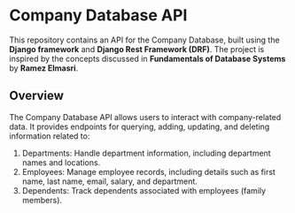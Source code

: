 # Company Database API
This repository contains an API for the Company Database, built using the **Django framework** and **Django Rest Framework (DRF)**. The project is inspired by the concepts discussed in **Fundamentals of Database Systems** by **Ramez Elmasri**.

## Overview
The Company Database API allows users to interact with company-related data. It provides endpoints for querying, adding, updating, and deleting information related to:

1. Departments: Handle department information, including department names and locations.
2. Employees: Manage employee records, including details such as first name, last name, email, salary, and department.
3. Dependents: Track dependents associated with employees (family members).
